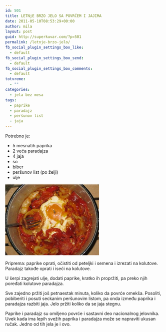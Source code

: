 ```yaml
---
id: 501
title: LETNjE BRZO JELO SA POVRĆEM I JAJIMA
date: 2011-05-10T08:53:29+00:00
author: mila
layout: post
guid: http://superkuvar.com/?p=501
permalink: /letnje-brzo-jelo/
fb_social_plugin_settings_box_like:
  - default
fb_social_plugin_settings_box_send:
  - default
fb_social_plugin_settings_box_comments:
  - default
totvreme:
  - ""
categories:
  - jela bez mesa
tags:
  - paprike
  - paradajz
  - peršunov list
  - jaja
---
```

Potrebno je:

  * 5 mesnatih paprika
  * 2 veća paradajza
  * 4 jaja
  * so
  * biber
  * peršunov list (po želji)
  * ulje

<img class="alignnone size-medium wp-image-4415" title="Letnje brzo jelo" src="/wp-content/uploads/2011/05/Letnje-brzo-jelo-e1349070652354-300x227.jpg" alt="" width="300" height="227" /> 

Priprema: paprike oprati, očistiti od peteljki i semena i izrezati na kolutove. Paradajz takođe oprati i iseći na kolutove.

U šerpi zagrejati ulje, dodati paprike, kratko ih propržiti, pa preko njih poređati kolutove paradajza.

Sve zajedno pržiti još petnaestak minuta, koliko da povrće omekša. Posoliti, pobiberiti i posuti seckanim peršunovim listom, pa onda između paprika i paradajza razbiti jaja. Jelo pržiti koliko da se jaja stegnu.

Paprike i paradajz su omiljeno povrće i sastavni deo nacionalnog jelovnika. Uvek kada ima lepih svežih paprika i paradajza može se napraviti ukusan ručak. Jedno od tih jela je i ovo.

&nbsp;